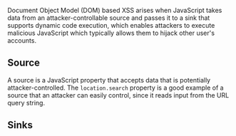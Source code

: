 Document Object Model (DOM) based XSS arises when JavaScript takes data from an attacker-controllable source and passes it to a sink that supports dynamic code execution, which enables attackers to execute malicious JavaScript which typically allows them to hijack other user's accounts.
## Source
A source is a JavaScript property that accepts data that is potentially attacker-controlled. The `location.search` property is a good example of  a source that an attacker can easily control, since it reads input from the URL query string.
## Sinks